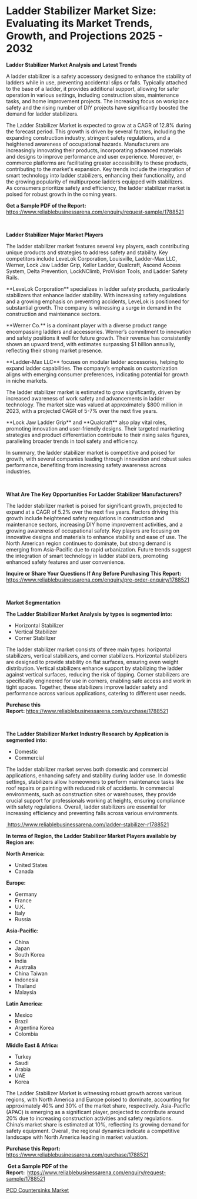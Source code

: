 <p><h1>Ladder Stabilizer Market Size: Evaluating its Market Trends, Growth, and Projections 2025 - 2032</h1></p><p><strong>Ladder Stabilizer Market Analysis and Latest Trends</strong></p>
<p><p>A ladder stabilizer is a safety accessory designed to enhance the stability of ladders while in use, preventing accidental slips or falls. Typically attached to the base of a ladder, it provides additional support, allowing for safer operation in various settings, including construction sites, maintenance tasks, and home improvement projects. The increasing focus on workplace safety and the rising number of DIY projects have significantly boosted the demand for ladder stabilizers.</p><p>The Ladder Stabilizer Market is expected to grow at a CAGR of 12.8% during the forecast period. This growth is driven by several factors, including the expanding construction industry, stringent safety regulations, and a heightened awareness of occupational hazards. Manufacturers are increasingly innovating their products, incorporating advanced materials and designs to improve performance and user experience. Moreover, e-commerce platforms are facilitating greater accessibility to these products, contributing to the market's expansion. Key trends include the integration of smart technology into ladder stabilizers, enhancing their functionality, and the growing popularity of multipurpose ladders equipped with stabilizers. As consumers prioritize safety and efficiency, the ladder stabilizer market is poised for robust growth in the coming years.</p></p>
<p><strong>Get a Sample PDF of the Report:&nbsp;</strong> <a href="https://www.reliablebusinessarena.com/enquiry/request-sample/1788521?utm_campaign=1943&utm_medium=2&utm_source=Github&utm_content=ia&utm_term=18022025&utm_id=ladder-stabilizer">https://www.reliablebusinessarena.com/enquiry/request-sample/1788521</a></p>
<p>&nbsp;</p>
<p><strong>Ladder Stabilizer Major Market Players</strong></p>
<p><p>The ladder stabilizer market features several key players, each contributing unique products and strategies to address safety and stability. Key competitors include LeveLok Corporation, Louisville, Ladder-Max LLC, Werner, Lock Jaw Ladder Grip, Keller Ladder, Qualcraft, Ascend Access System, Delta Prevention, LockNClimb, ProVision Tools, and Ladder Safety Rails.</p><p>**LeveLok Corporation** specializes in ladder safety products, particularly stabilizers that enhance ladder stability. With increasing safety regulations and a growing emphasis on preventing accidents, LeveLok is positioned for substantial growth. The company is witnessing a surge in demand in the construction and maintenance sectors.</p><p>**Werner Co.** is a dominant player with a diverse product range encompassing ladders and accessories. Werner’s commitment to innovation and safety positions it well for future growth. Their revenue has consistently shown an upward trend, with estimates surpassing $1 billion annually, reflecting their strong market presence.</p><p>**Ladder-Max LLC** focuses on modular ladder accessories, helping to expand ladder capabilities. The company’s emphasis on customization aligns with emerging consumer preferences, indicating potential for growth in niche markets.</p><p>The ladder stabilizer market is estimated to grow significantly, driven by increased awareness of work safety and advancements in ladder technology. The market size was valued at approximately $800 million in 2023, with a projected CAGR of 5-7% over the next five years.</p><p>**Lock Jaw Ladder Grip** and **Qualcraft** also play vital roles, promoting innovation and user-friendly designs. Their targeted marketing strategies and product differentiation contribute to their rising sales figures, paralleling broader trends in tool safety and efficiency.</p><p>In summary, the ladder stabilizer market is competitive and poised for growth, with several companies leading through innovation and robust sales performance, benefiting from increasing safety awareness across industries.</p></p>
<p>&nbsp;</p>
<p><strong>What Are The Key Opportunities For Ladder Stabilizer Manufacturers?</strong></p>
<p><p>The ladder stabilizer market is poised for significant growth, projected to expand at a CAGR of 5.2% over the next five years. Factors driving this growth include heightened safety regulations in construction and maintenance sectors, increasing DIY home improvement activities, and a growing awareness of occupational safety. Key players are focusing on innovative designs and materials to enhance stability and ease of use. The North American region continues to dominate, but strong demand is emerging from Asia-Pacific due to rapid urbanization. Future trends suggest the integration of smart technology in ladder stabilizers, promoting enhanced safety features and user convenience.</p></p>
<p><strong>Inquire or Share Your Questions If Any Before Purchasing This Report:</strong> <a href="https://www.reliablebusinessarena.com/enquiry/pre-order-enquiry/1788521?utm_campaign=1943&utm_medium=2&utm_source=Github&utm_content=ia&utm_term=18022025&utm_id=ladder-stabilizer">https://www.reliablebusinessarena.com/enquiry/pre-order-enquiry/1788521</a></p>
<p>&nbsp;</p>
<p><strong>Market Segmentation</strong></p>
<p><strong>The Ladder Stabilizer Market Analysis by types is segmented into:</strong></p>
<p><ul><li>Horizontal Stabilizer</li><li>Vertical Stabilizer</li><li>Corner Stabilizer</li></ul></p>
<p><p>The ladder stabilizer market consists of three main types: horizontal stabilizers, vertical stabilizers, and corner stabilizers. Horizontal stabilizers are designed to provide stability on flat surfaces, ensuring even weight distribution. Vertical stabilizers enhance support by stabilizing the ladder against vertical surfaces, reducing the risk of tipping. Corner stabilizers are specifically engineered for use in corners, enabling safe access and work in tight spaces. Together, these stabilizers improve ladder safety and performance across various applications, catering to different user needs.</p></p>
<p><strong>Purchase this Report:&nbsp;</strong><a href="https://www.reliablebusinessarena.com/purchase/1788521?utm_campaign=1943&utm_medium=2&utm_source=Github&utm_content=ia&utm_term=18022025&utm_id=ladder-stabilizer">https://www.reliablebusinessarena.com/purchase/1788521</a></p>
<p>&nbsp;</p>
<p><strong>The Ladder Stabilizer Market Industry Research by Application is segmented into:</strong></p>
<p><ul><li>Domestic</li><li>Commercial</li></ul></p>
<p><p>The ladder stabilizer market serves both domestic and commercial applications, enhancing safety and stability during ladder use. In domestic settings, stabilizers allow homeowners to perform maintenance tasks like roof repairs or painting with reduced risk of accidents. In commercial environments, such as construction sites or warehouses, they provide crucial support for professionals working at heights, ensuring compliance with safety regulations. Overall, ladder stabilizers are essential for increasing efficiency and preventing falls across various environments.</p></p>
<p><a href="https://www.reliablebusinessarena.com/ladder-stabilizer-r1788521?utm_campaign=1943&utm_medium=2&utm_source=Github&utm_content=ia&utm_term=18022025&utm_id=ladder-stabilizer">&nbsp;https://www.reliablebusinessarena.com/ladder-stabilizer-r1788521</a></p>
<p><strong>In terms of Region, the Ladder Stabilizer Market Players available by Region are:</strong></p>
<p>
    <p> <strong> North America: </strong>
        <ul>
            <li>United States</li>
            <li>Canada</li>
        </ul>
        </p> 
    <p> <strong> Europe: </strong>
        <ul>
            <li>Germany</li>
            <li>France</li>
            <li>U.K.</li>
            <li>Italy</li>
            <li>Russia</li>
        </ul>
        </p> 
    <p> <strong> Asia-Pacific: </strong>
        <ul>
            <li>China</li>
            <li>Japan</li>
            <li>South Korea</li>
            <li>India</li>
            <li>Australia</li>
            <li>China Taiwan</li>
            <li>Indonesia</li>
            <li>Thailand</li>
            <li>Malaysia</li>
        </ul>
        </p> 
    <p> <strong> Latin America: </strong>
        <ul>
            <li>Mexico</li>
            <li>Brazil</li>
            <li>Argentina Korea</li>
            <li>Colombia</li>
        </ul>
        </p> 
    <p> <strong> Middle East & Africa: </strong>
        <ul>
            <li>Turkey</li>
            <li>Saudi</li>
            <li>Arabia</li>
            <li>UAE</li>
            <li>Korea</li>
        </ul>
    </p>
    </p>
<p><p>The Ladder Stabilizer Market is witnessing robust growth across various regions, with North America and Europe poised to dominate, accounting for approximately 40% and 30% of the market share, respectively. Asia-Pacific (APAC) is emerging as a significant player, projected to contribute around 20% due to increasing construction activities and safety regulations. China’s market share is estimated at 10%, reflecting its growing demand for safety equipment. Overall, the regional dynamics indicate a competitive landscape with North America leading in market valuation.</p></p>
<p><strong>Purchase this Report: </strong><a href="https://www.reliablebusinessarena.com/purchase/1788521?utm_campaign=1943&utm_medium=2&utm_source=Github&utm_content=ia&utm_term=18022025&utm_id=ladder-stabilizer">https://www.reliablebusinessarena.com/purchase/1788521</a></p>
<p>&nbsp;<strong>Get a Sample PDF of the Report:&nbsp;&nbsp;</strong><a href="https://www.reliablebusinessarena.com/enquiry/request-sample/1788521?utm_campaign=1943&utm_medium=2&utm_source=Github&utm_content=ia&utm_term=18022025&utm_id=ladder-stabilizer">https://www.reliablebusinessarena.com/enquiry/request-sample/1788521</a></p>
<p><strong></strong></p>
<p><p><a href="https://github.com/JakirUddin511/Market-Research-Report-List-1/blob/main/pcd-countersinks-market.md?utm_campaign=1943&utm_medium=2&utm_source=Github&utm_content=ia&utm_term=18022025&utm_id=ladder-stabilizer">PCD Countersinks Market</a></p></p>